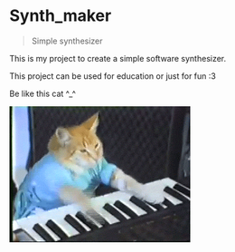 # Synth_maker
> Simple synthesizer

This is my project to create a simple software synthesizer.

This project can be used for education or just for fun :3

Be like this cat ^_^

![piano_cat.gif](../../../Resources/piano_cat.gif)
